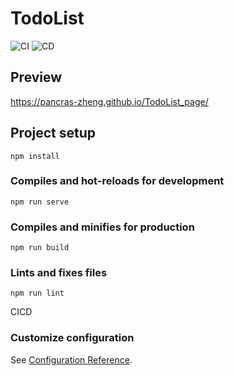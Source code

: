 # TodoList
![CI](https://github.com/Hitotsubashi/cicd-study/actions/workflows/ci.yml/badge.svg)  ![CD](https://github.com/Hitotsubashi/cicd-study/actions/workflows/cd.yml/badge.svg)
## Preview 
https://pancras-zheng.github.io/TodoList_page/

## Project setup
```
npm install
```

### Compiles and hot-reloads for development
```
npm run serve
```

### Compiles and minifies for production
```
npm run build
```

### Lints and fixes files
```
npm run lint
```
CICD 
### Customize configuration
See [Configuration Reference](https://cli.vuejs.org/config/).
